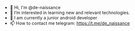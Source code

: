 - 👋 Hi, I'm @de-naissance
- 👀 I’m interested in learning new and relevant technologies.
- 🌱 I am currently a junior android developer
- 📫 How to contact me telegram: https://t.me/de_naissance

<!---
de-naissance/de-naissance is a ✨ special ✨ repository because its `README.md` (this file) appears on your GitHub profile.
You can click the Preview link to take a look at your changes.
--->
